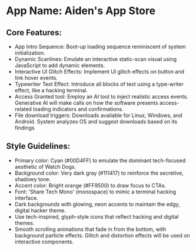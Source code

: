 # **App Name**: Aiden's App Store

## Core Features:

- App Intro Sequence: Boot-up loading sequence reminiscent of system initialization.
- Dynamic Scanlines: Emulate an interactive static-scan visual using JavaScript to add dynamic elements.
- Interactive UI Glitch Effects: Implement UI glitch effects on button and link hover events.
- Typewriter Text Effect: Introduce all blocks of text using a type-writer effect, like a hacking terminal.
- Access Granted tool: Employ an AI tool to inject realistic access events. Generative AI will make calls on how the software presents access-related loading indicators and confirmations.
- File download triggers: Downloads available for Linux, Windows, and Android. System analyzes OS and suggest downloads based on its findings

## Style Guidelines:

- Primary color: Cyan (#00D4FF) to emulate the dominant tech-focused aesthetic of Watch Dogs.
- Background color: Very dark gray (#111417) to reinforce the secretive, shadowy tone.
- Accent color: Bright orange (#FF9500) to draw focus to CTAs.
- Font: 'Share Tech Mono' (monospace) to mimic a terminal hacking interface.
- Dark backgrounds with glowing, neon accents to maintain the edgy, digital hacker theme.
- Use tech-inspired, glyph-style icons that reflect hacking and digital themes.
- Smooth scrolling animations that fade in from the bottom, with background particle effects. Glitch and distortion effects will be used on interactive components.